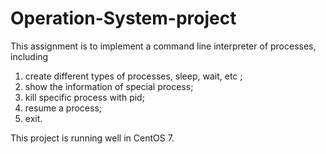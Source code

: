 # Operation-System-project
This assignment is to implement a command line interpreter of processes, including 
1) create different types of processes, sleep, wait, etc ; 
2) show the information of special process; 
3) kill specific process with pid; 
4) resume a process; 
5) exit.

This project is running well in CentOS 7.
